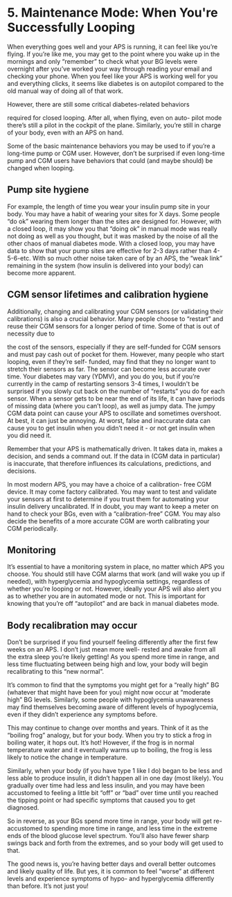 # 5. Maintenance Mode: When You're Successfully Looping

When everything goes well and your APS is running, it can feel like you’re flying. If you’re like me, you may get to the point where you wake up in the mornings and only “remember” to check what your BG levels were overnight after you’ve worked your way through reading your email and checking your phone. When you feel like your APS is working well for you and everything clicks, it seems like diabetes is on autopilot compared to the old manual way of doing all of that work.

However, there are still some critical diabetes-related behaviors

required for closed looping. After all, when flying, even on auto- pilot mode there’s still a pilot in the cockpit of the plane. Similarly, you’re still in charge of your body, even with an APS on hand.

Some of the basic maintenance behaviors you may be used to if you’re a long-time pump or CGM user. However, don’t be surprised if even long-time pump and CGM users have behaviors that could \(and maybe should\) be changed when looping.

## Pump site hygiene

For example, the length of time you wear your insulin pump site in your body. You may have a habit of wearing your sites for X days. Some people “do ok” wearing them longer than the sites are designed for. However, with a closed loop, it may show you that “doing ok” in manual mode was really not doing as well as you thought, but it was masked by the noise of all the other chaos of manual diabetes mode. With a closed loop, you may have data to show that your pump sites are effective for 2-3 days rather than 4-5-6-etc. With so much other noise taken care of by an APS, the “weak link” remaining in the system \(how insulin is delivered into your body\) can become more apparent.

## CGM sensor lifetimes and calibration hygiene

Additionally, changing and calibrating your CGM sensors \(or validating their calibrations\) is also a crucial behavior. Many people choose to “restart” and reuse their CGM sensors for a longer period of time. Some of that is out of necessity due to

the cost of the sensors, especially if they are self-funded for CGM sensors and must pay cash out of pocket for them. However, many people who start looping, even if they’re self- funded, may find that they no longer want to stretch their sensors as far. The sensor can become less accurate over time. Your diabetes may vary \(YDMV\), and you do you, but if you’re currently in the camp of restarting sensors 3-4 times, I wouldn't be surprised if you slowly cut back on the number of “restarts” you do for each sensor. When a sensor gets to be near the end of its life, it can have periods of missing data \(where you can’t loop\), as well as jumpy data. The jumpy CGM data point can cause your APS to oscillate and sometimes overshoot. At best, it can just be annoying. At worst, false and inaccurate data can cause you to get insulin when you didn’t need it - or not get insulin when you did need it.

Remember that your APS is mathematically driven. It takes data in, makes a decision, and sends a command out. If the data in \(CGM data in particular\) is inaccurate, that therefore influences its calculations, predictions, and decisions.

In most modern APS, you may have a choice of a calibration- free CGM device. It may come factory calibrated. You may want to test and validate your sensors at first to determine if you trust them for automating your insulin delivery uncalibrated. If in doubt, you may want to keep a meter on hand to check your BGs, even with a “calibration-free” CGM. You may also decide the benefits of a more accurate CGM are worth calibrating your CGM periodically.

## Monitoring

It’s essential to have a monitoring system in place, no matter which APS you choose. You should still have CGM alarms that work \(and will wake you up if needed\), with hyperglycemia and hypoglycemia settings, regardless of whether you’re looping or not. However, ideally your APS will also alert you as to whether you are in automated mode or not. This is important for knowing that you’re off “autopilot” and are back in manual diabetes mode.

## Body recalibration may occur

Don’t be surprised if you find yourself feeling differently after the first few weeks on an APS. I don’t just mean more well- rested and awake from all the extra sleep you’re likely getting! As you spend more time in range, and less time fluctuating between being high and low, your body will begin recalibrating to this “new normal”.

It’s common to find that the symptoms you might get for a “really high” BG \(whatever that might have been for you\) might now occur at “moderate high” BG levels. Similarly, some people with hypoglycemia unawareness may find themselves becoming aware of different levels of hypoglycemia, even if they didn’t experience any symptoms before.

This may continue to change over months and years. Think of it as the “boiling frog” analogy, but for your body. When you try to stick a frog in boiling water, it hops out. It’s hot! However, if the frog is in normal temperature water and it eventually warms up to boiling, the frog is less likely to notice the change in temperature.

Similarly, when your body \(if you have type 1 like I do\) began to be less and less able to produce insulin, it didn’t happen all in one day \(most likely\). You gradually over time had less and less insulin, and you may have been accustomed to feeling a little bit “off” or “bad” over time until you reached the tipping point or had specific symptoms that caused you to get diagnosed.

So in reverse, as your BGs spend more time in range, your body will get re-accustomed to spending more time in range, and less time in the extreme ends of the blood glucose level spectrum. You’ll also have fewer sharp swings back and forth from the extremes, and so your body will get used to that.

The good news is, you’re having better days and overall better outcomes and likely quality of life. But yes, it is common to feel “worse” at different levels and experience symptoms of hypo- and hyperglycemia differently than before. It’s not just you!


